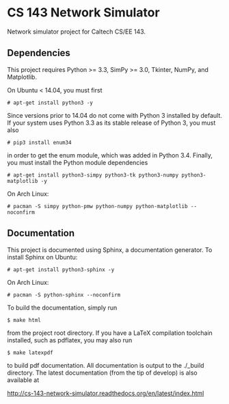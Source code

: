 # CS 143 Network Simulator

Network simulator project for Caltech CS/EE 143.

## Dependencies

This project requires Python >= 3.3, SimPy >= 3.0, Tkinter, NumPy, and
Matplotlib. 

On Ubuntu < 14.04, you must first
```
# apt-get install python3 -y
```
Since versions prior to 14.04 do not come with Python 3 installed by default.
If your system uses Python 3.3 as its stable release of Python 3, you must also
```
# pip3 install enum34
```
in order to get the enum module, which was added in Python 3.4.  Finally, you
must install the Python module dependencies
```
# apt-get install python3-simpy python3-tk python3-numpy python3-matplotlib -y
```

On Arch Linux:
```
# pacman -S simpy python-pmw python-numpy python-matplotlib --noconfirm
```

## Documentation

This project is documented using Sphinx, a documentation generator.  To
install Sphinx on Ubuntu:
```
# apt-get install python3-sphinx -y
```

On Arch Linux:
```
# pacman -S python-sphinx --noconfirm
```

To build the documentation, simply run
```
$ make html
```
from the project root directory.  If you have a LaTeX compilation toolchain
installed, such as pdflatex, you may also run
```
$ make latexpdf
```
to build pdf documentation.  All documentation is output to the ./_build
directory.  The latest documentation (from the tip of develop) is also
available at

http://cs-143-network-simulator.readthedocs.org/en/latest/index.html
